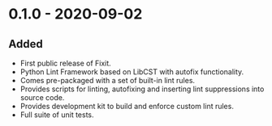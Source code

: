 # 0.1.0 - 2020-09-02

## Added

 - First public release of Fixit.
 - Python Lint Framework based on LibCST with autofix functionality.
 - Comes pre-packaged with a set of built-in lint rules.
 - Provides scripts for linting, autofixing and inserting lint suppressions into source code.
 - Provides development kit to build and enforce custom lint rules.
 - Full suite of unit tests.

